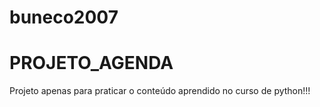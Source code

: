 # buneco2007
# PROJETO_AGENDA
Projeto apenas para praticar o conteúdo aprendido no curso de python!!!